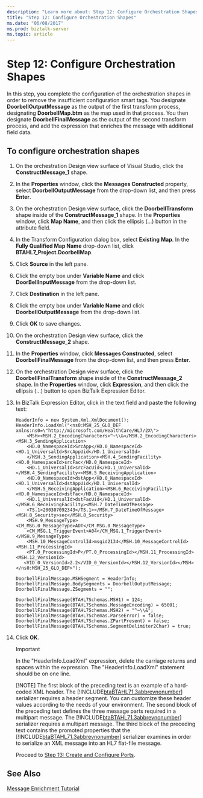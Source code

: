 ```yaml
---
description: "Learn more about: Step 12: Configure Orchestration Shapes"
title: "Step 12: Configure Orchestration Shapes"
ms.date: "06/08/2017"
ms.prod: biztalk-server
ms.topic: article
---
```

# Step 12: Configure Orchestration Shapes
In this step, you complete the configuration of the orchestration shapes in order to remove the insufficient configuration smart tags. You designate **DoorbellOutputMessage** as the output of the first transform process, designating **DoorbellMap.btm** as the map used in that process. You then designate **DoorbellFinalMessage** as the output of the second transform process, and add the expression that enriches the message with additional field data.

## To configure orchestration shapes

1. On the orchestration Design view surface of Visual Studio, click the **ConstructMessage_1** shape.

2. In the **Properties** window, click the **Messages Constructed** property, select **DoorbellOutputMessage** from the drop-down list, and then press **Enter**.

3. On the orchestration Design view surface, click the **DoorbellTransform** shape inside of the **ConstructMessage_1** shape. In the **Properties** window, click **Map Name**, and then click the ellipsis (…) button in the attribute field.

4. In the Transform Configuration dialog box, select **Existing Map**. In the **Fully Qualified Map Name** drop-down list, click **BTAHL7_Project.DoorbellMap**.

5. Click **Source** in the left pane.

6. Click the empty box under **Variable Name** and click **DoorBellInputMessage** from the drop-down list.

7. Click **Destination** in the left pane.

8. Click the empty box under **Variable Name** and click **DoorbellOutputMessage** from the drop-down list.

9. Click **OK** to save changes.

10. On the orchestration Design view surface, click the **ConstructMessage_2** shape.

11. In the **Properties** window, click **Messages Constructed**, select **DoorbellFinalMessage** from the drop-down list, and then press **Enter**.

12. On the orchestration Design view surface, click the **DoorbellFinalTransform** shape inside of the **ConstructMessage_2** shape. In the **Properties** window, click **Expression**, and then click the ellipsis (…) button to open BizTalk Expression Editor.

13. In BizTalk Expression Editor, click in the text field and paste the following text:

    ```
    HeaderInfo = new System.Xml.XmlDocument();
    HeaderInfo.LoadXml("<ns0:MSH_25_GLO_DEF xmlns:ns0=\"http://microsoft.com/HealthCare/HL7/2X\">
        <MSH><MSH.2_EncodingCharacters>^~\\&</MSH.2_EncodingCharacters><MSH.3_SendingApplication>
        <HD.0_NamespaceId>SrcApp</HD.0_NamespaceId><HD.1_UniversalId>SrcAppUid</HD.1_UniversalId>
        </MSH.3_SendingApplication><MSH.4_SendingFacility><HD.0_NamespaceId>srcFac</HD.0_NamespaceId>
        <HD.1_UniversalId>srcFacUid</HD.1_UniversalId></MSH.4_SendingFacility><MSH.5_ReceivingApplication>
        <HD.0_NamespaceId>dstApp</HD.0_NamespaceId><HD.1_UniversalId>dstAppUid</HD.1_UniversalId>
        </MSH.5_ReceivingApplication><MSH.6_ReceivingFacility><HD.0_NamespaceId>dstFac</HD.0_NamespaceId>
        <HD.1_UniversalId>dstFacUid</HD.1_UniversalId></MSH.6_ReceivingFacility><MSH.7_DateTimeOfMessage>
        <TS.1>200307092343</TS.1></MSH.7_DateTimeOfMessage><MSH.8_Security>sec</MSH.8_Security>
        <MSH.9_MessageType><CM_MSG.0_MessageType>ADT</CM_MSG.0_MessageType>
        <CM_MSG.1_TriggerEvent>A04</CM_MSG.1_TriggerEvent></MSH.9_MessageType>
        <MSH.10_MessageControlId>msgid2134</MSH.10_MessageControlId><MSH.11_ProcessingId>
        <PT.0_ProcessingId>P</PT.0_ProcessingId></MSH.11_ProcessingId><MSH.12_VersionId>
       <VID_0_VersionId>2.2</VID_0_VersionId></MSH.12_VersionId></MSH></ns0:MSH_25_GLO_DEF>");

    DoorbellFinalMessage.MSHSegment = HeaderInfo;
    DoorbellFinalMessage.BodySegments = DoorbellOutputMessage;
    DoorbellFinalMessage.ZSegments = "";

    DoorbellFinalMessage(BTAHL7Schemas.MSH1) = 124;
    DoorbellFinalMessage(BTAHL7Schemas.MessageEncoding) = 65001;
    DoorbellFinalMessage(BTAHL7Schemas.MSH2) = "^~\\&";
    DoorbellFinalMessage(BTAHL7Schemas.ParseError) = false;
    DoorbellFinalMessage(BTAHL7Schemas.ZPartPresent) = false;
    DoorbellFinalMessage(BTAHL7Schemas.SegmentDelimiter2Char) = true;

    ```

14. Click **OK**.

    > [!IMPORTANT]
    >  In the "HeaderInfo.LoadXml" expression, delete the carriage returns and spaces within the expression. The "HeaderInfo.LoadXml" statement should be on one line.
    >
    > [!NOTE]
    >  The first block of the preceding text is an example of a hard-coded XML header. The [!INCLUDE[btaBTAHL71.3abbrevnonumber](../../includes/btabtahl71-3abbrevnonumber-md.md)] serializer requires a header segment. You can customize these header values according to the needs of your environment. The second block of the preceding text defines the three message parts required in a multipart message. The [!INCLUDE[btaBTAHL71.3abbrevnonumber](../../includes/btabtahl71-3abbrevnonumber-md.md)] serializer requires a multipart message. The third block of the preceding text contains the promoted properties that the [!INCLUDE[btaBTAHL71.3abbrevnonumber](../../includes/btabtahl71-3abbrevnonumber-md.md)] serializer examines in order to serialize an XML message into an HL7 flat-file message.

    Proceed to [Step 13: Create and Configure Ports](../../adapters-and-accelerators/accelerator-hl7/step-13-create-and-configure-ports.md).

## See Also
 [Message Enrichment Tutorial](../../adapters-and-accelerators/accelerator-hl7/message-enrichment-tutorial.md)
